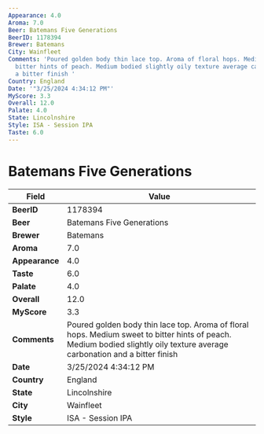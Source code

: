 ```yaml
---
Appearance: 4.0
Aroma: 7.0
Beer: Batemans Five Generations
BeerID: 1178394
Brewer: Batemans
City: Wainfleet
Comments: 'Poured golden body thin lace top. Aroma of floral hops. Medium sweet to
  bitter hints of peach. Medium bodied slightly oily texture average carbonation and
  a bitter finish '
Country: England
Date: '"3/25/2024 4:34:12 PM"'
MyScore: 3.3
Overall: 12.0
Palate: 4.0
State: Lincolnshire
Style: ISA - Session IPA
Taste: 6.0
---
```


# Batemans Five Generations

| Field         | Value |
|---------------|-------|
| **BeerID** | 1178394 |
| **Beer** | Batemans Five Generations |
| **Brewer** | Batemans |
| **Aroma** | 7.0 |
| **Appearance** | 4.0 |
| **Taste** | 6.0 |
| **Palate** | 4.0 |
| **Overall** | 12.0 |
| **MyScore** | 3.3 |
| **Comments** | Poured golden body thin lace top. Aroma of floral hops. Medium sweet to bitter hints of peach. Medium bodied slightly oily texture average carbonation and a bitter finish  |
| **Date** | 3/25/2024 4:34:12 PM |
| **Country** | England |
| **State** | Lincolnshire |
| **City** | Wainfleet |
| **Style** | ISA - Session IPA |
